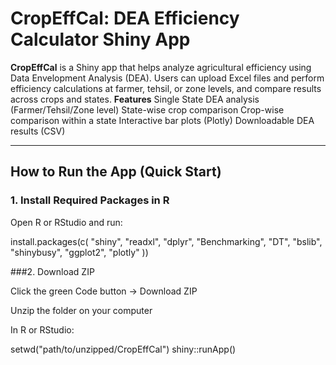 # CropEffCal: DEA Efficiency Calculator Shiny App

**CropEffCal** is a Shiny app that helps analyze agricultural efficiency using Data Envelopment Analysis (DEA). Users can upload Excel files and perform efficiency calculations at farmer, tehsil, or zone levels, and compare results across crops and states.
**Features**
Single State DEA analysis (Farmer/Tehsil/Zone level)
State-wise crop comparison
Crop-wise comparison within a state
Interactive bar plots (Plotly)
Downloadable DEA results (CSV)

---

## How to Run the App (Quick Start)

### 1. Install Required Packages in R

Open R or RStudio and run:

install.packages(c(
  "shiny", "readxl", "dplyr", "Benchmarking", 
  "DT", "bslib", "shinybusy", "ggplot2", "plotly"
))

###2. Download ZIP

Click the green Code button → Download ZIP

Unzip the folder on your computer

In R or RStudio:

setwd("path/to/unzipped/CropEffCal")
shiny::runApp()


